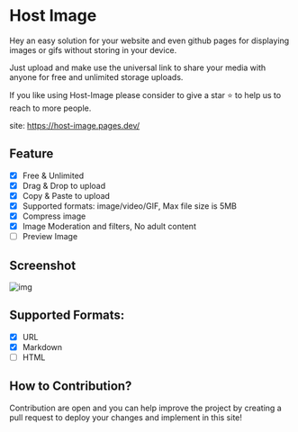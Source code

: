 # Host Image

Hey an easy solution for your website and even github pages for displaying images or gifs without storing in your device. 

Just upload and make use the universal link to share your media with anyone for free and unlimited storage uploads.

If you like using Host-Image please consider to give a star ⭐ to help us to reach to more people.

site: https://host-image.pages.dev/

## Feature

- [x] Free & Unlimited
- [x] Drag & Drop to upload
- [x] Copy & Paste to upload
- [x] Supported formats: image/video/GIF, Max file size is 5MB
- [x] Compress image
- [x] Image Moderation and filters, No adult content
- [ ] Preview Image

## Screenshot

![img](https://host-image.pages.dev/file/83ee788b99cfb15a340ce.png)

## Supported Formats:

- [x] URL
- [x] Markdown
- [ ] HTML

## How to Contribution?

Contribution are open and you can help improve the project by creating a pull request to deploy your changes and implement in this site!


